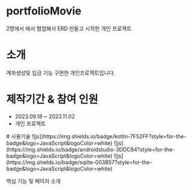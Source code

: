# portfolioMovie
2명에서 에서 협업해서 ERD 만들고 시작한 개인 프로젝트

# 소개
계좌생성및 입금 기능 구현한 개인프로젝트입니다.


# 제작기간 & 참여 인원
<UL>
  <LI>2023.09.18 ~ 2023.11.02</LI>
  <LI>개인 프로젝트</LI>
</UL>
# 사용기술
![js](https://img.shields.io/badge/kotlin-7F52FF?style=for-the-badge&logo=JavaScript&logoColor=white)
![js](https://img.shields.io/badge/androidstudio-3DDC84?style=for-the-badge&logo=JavaScript&logoColor=white)
![js](https://img.shields.io/badge/sqlite-003B57?style=for-the-badge&logo=JavaScript&logoColor=white)

핵심 기능 및 페이지 소개



